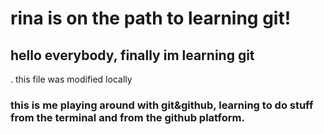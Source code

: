 
# rina is on the path to learning git!

## hello everybody, finally im learning git

.   this file was modified locally

### this is me playing around with git&amp;github, learning to do stuff from the terminal and from the github platform. 
